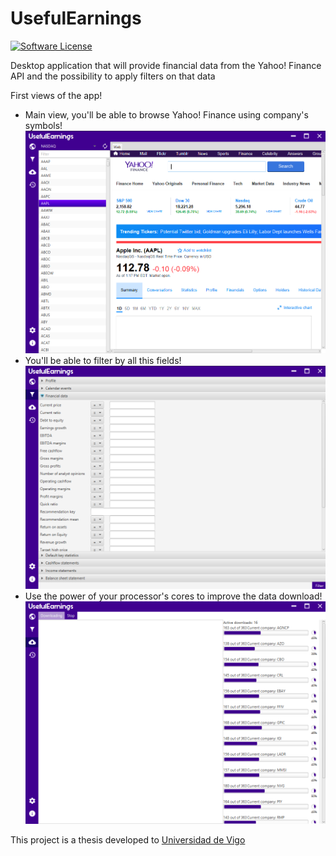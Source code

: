 # UsefulEarnings

[![Software License](https://img.shields.io/badge/license-MIT-brightgreen.svg?style=flat-square)](LICENSE)

Desktop application that will provide financial data from the Yahoo! Finance API and the possibility to apply filters on that data

First views of the app!

* Main view, you'll be able to browse Yahoo! Finance using company's symbols!
![](navigateView.png)
* You'll be able to filter by all this fields!
![](filterView.png)
* Use the power of your processor's cores to improve the data download!
![](downloadView.png)

This project is a thesis developed to  [Universidad de Vigo](http://www.uvigo.gal/uvigo_en/index.html)


